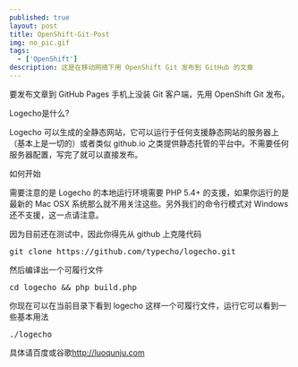 ```yaml
---
published: true
layout: post
title: OpenShift-Git-Post
img: no_pic.gif
tags: 
  - ['OpenShift']
description: 这是在移动网络下用 OpenShift Git 发布到 GitHub 的文章
---
```

要发布文章到 GitHub Pages 手机上没装 Git 客户端，先用 OpenShift Git 发布。

Logecho是什么?

Logecho 可以生成的全静态网站，它可以运行于任何支援静态网站的服务器上（基本上是一切的）或者类似 github.io 之类提供静态托管的平台中。不需要任何服务器配置，写完了就可以直接发布。

如何开始

需要注意的是 Logecho 的本地运行环境需要 PHP 5.4+ 的支援，如果你运行的是最新的 Mac OSX 系统那么就不用关注这些。另外我们的命令行模式对 Windows 还不支援，这一点请注意。

因为目前还在测试中，因此你得先从 github 上克隆代码
<pre>git clone https://github.com/typecho/logecho.git</pre>
然后编译出一个可履行文件
<pre>cd logecho && php build.php</pre>
你现在可以在当前目录下看到 logecho 这样一个可履行文件，运行它可以看到一些基本用法
<pre>./logecho</pre>

具体请百度或谷歌<http://luoqunju.com>
